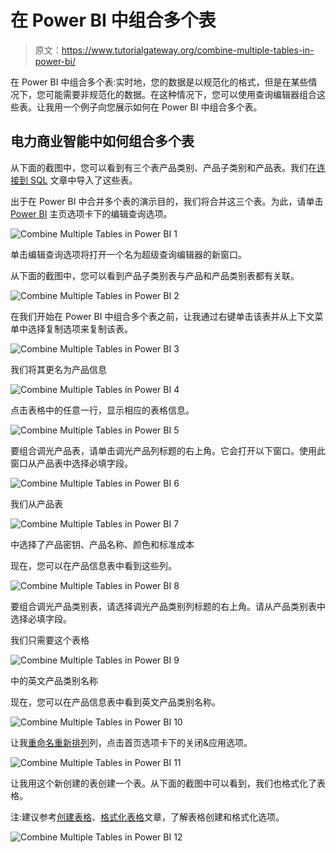 # 在 Power BI 中组合多个表

> 原文：<https://www.tutorialgateway.org/combine-multiple-tables-in-power-bi/>

在 Power BI 中组合多个表:实时地，您的数据是以规范化的格式，但是在某些情况下，您可能需要非规范化的数据。在这种情况下，您可以使用查询编辑器组合这些表。让我用一个例子向您展示如何在 Power BI 中组合多个表。

## 电力商业智能中如何组合多个表

从下面的截图中，您可以看到有三个表产品类别、产品子类别和产品表。我们在[连接到 SQL](https://www.tutorialgateway.org/connect-power-bi-to-sql-server/) 文章中导入了这些表。

出于在 Power BI 中合并多个表的演示目的，我们将合并这三个表。为此，请单击 [Power BI](https://www.tutorialgateway.org/power-bi-tutorial/) 主页选项卡下的编辑查询选项。

![Combine Multiple Tables in Power BI 1](img/3e493e0e1794bc69d9b6d6285a420a16.png)

单击编辑查询选项将打开一个名为超级查询编辑器的新窗口。

从下面的截图中，您可以看到产品子类别表与产品和产品类别表都有关联。

![Combine Multiple Tables in Power BI 2](img/d04ecea605c85fbd8820a85931142bfb.png)

在我们开始在 Power BI 中组合多个表之前，让我通过右键单击该表并从上下文菜单中选择复制选项来复制该表。

![Combine Multiple Tables in Power BI 3](img/c00237266368ad583b73917cbfb8ae8b.png)

我们将其更名为产品信息

![Combine Multiple Tables in Power BI 4](img/f34dbe3106fd40a06facd1ceb36b623b.png)

点击表格中的任意一行，显示相应的表格信息。

![Combine Multiple Tables in Power BI 5](img/b1da6cc498c68d57e4ff2d2e4554a03b.png)

要组合调光产品表，请单击调光产品列标题的右上角。它会打开以下窗口。使用此窗口从产品表中选择必填字段。

![Combine Multiple Tables in Power BI 6](img/1327cef3e3bdeb4ce59b285698180ce9.png)

我们从产品表

![Combine Multiple Tables in Power BI 7](img/7f493cd3744c9d892a03cb39897084c3.png)

中选择了产品密钥、产品名称、颜色和标准成本

现在，您可以在产品信息表中看到这些列。

![Combine Multiple Tables in Power BI 8](img/dab0223702ddabfaa14a0271bed5683a.png)

要组合调光产品类别表，请选择调光产品类别列标题的右上角。请从产品类别表中选择必填字段。

我们只需要这个表格

![Combine Multiple Tables in Power BI 9](img/6d8acff1f85c8abeb1a7769272b801d9.png)

中的英文产品类别名称

现在，您可以在产品信息表中看到英文产品类别名称。

![Combine Multiple Tables in Power BI 10](img/4e6779581a9cef68f2be15b044d405df.png)

让我[重命名](https://www.tutorialgateway.org/how-to-rename-column-names-in-power-bi/)[重新排列](https://www.tutorialgateway.org/remove-or-reorder-columns-in-power-bi/)列，点击首页选项卡下的关闭&应用选项。

![Combine Multiple Tables in Power BI 11](img/791671e3d006fc7cda3fff4cea5dbc52.png)

让我用这个新创建的表创建一个表。从下面的截图中可以看到，我们也格式化了表格。

注:建议参考[创建表格](https://www.tutorialgateway.org/create-a-table-in-power-bi/)、[格式化表格](https://www.tutorialgateway.org/format-power-bi-table/)文章，了解表格创建和格式化选项。

![Combine Multiple Tables in Power BI 12](img/927e1eb01f5f75a329e3798db975cc6f.png)